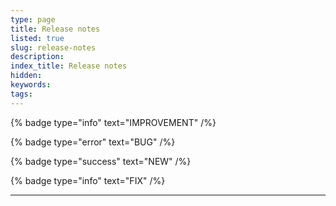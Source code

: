 ```yaml
---
type: page
title: Release notes
listed: true
slug: release-notes
description: 
index_title: Release notes
hidden: 
keywords: 
tags: 
---
```


{% badge type="info" text="IMPROVEMENT" /%}

{% badge type="error" text="BUG" /%}

{% badge type="success" text="NEW" /%}

{% badge type="info" text="FIX" /%} 

---